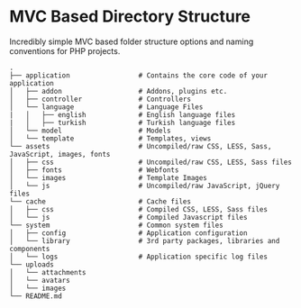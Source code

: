 # MVC Based Directory Structure

Incredibly simple MVC based folder structure options and naming conventions for PHP projects.

    .
    ├── application                 # Contains the core code of your application
    │   ├── addon                   # Addons, plugins etc.
    │   ├── controller              # Controllers
    │   └── language                # Language Files
    |   │   ├── english             # English language files
    |   │   ├── turkish             # Turkish language files
    │   └── model                   # Models
    │   └── template                # Templates, views
    └── assets                      # Uncompiled/raw CSS, LESS, Sass, JavaScript, images, fonts
    │   ├── css                     # Uncompiled/raw CSS, LESS, Sass files
    │   ├── fonts                   # Webfonts
    │   └── images                  # Template Images
    │   └── js                      # Uncompiled/raw JavaScript, jQuery files
    └── cache                       # Cache files
    │   ├── css                     # Compiled CSS, LESS, Sass files
    │   └── js                      # Compiled Javascript files
    └── system                      # Common system files
    │   ├── config                  # Application configuration
    │   └── library                 # 3rd party packages, libraries and components
    │   └── logs                    # Application specific log files
    └── uploads
    │   └── attachments
    │   └── avatars
    │   └── images
    └── README.md